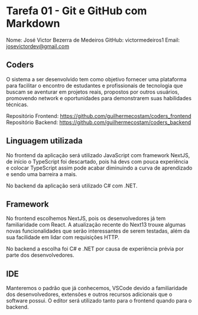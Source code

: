# Tarefa 01 - Git e GitHub com Markdown

Nome: José Victor Bezerra de Medeiros
GitHub: victormedeiros1
Email: josevictordev@gmail.com

## Coders

O sistema a ser desenvolvido tem como objetivo fornecer uma plataforma para facilitar o encontro de estudantes e profissionais de tecnologia que buscam se aventurar em projetos reais, propostos por outros usuários, promovendo network e oportunidades para demonstrarem suas habilidades técnicas.

Repositório Frontend: https://github.com/guilhermecostam/coders_frontend
Repositório Backend: https://github.com/guilhermecostam/coders_backend

## Linguagem utilizada

No frontend da aplicação será utilizado JavaScript com framework NextJS, de início o TypeScript foi descartado, pois há devs com pouca experiência e colocar TypeScript assim pode acabar diminuindo a curva de aprendizado e sendo uma barreira a mais.

No backend da aplicação será utilizado C# com .NET.

## Framework

No frontend escolhemos NextJS, pois os desenvolvedores já tem familiaridade com React. A atualização recente do Next13 trouxe algumas novas funcionalidades que serão interessantes de serem testadas, além da sua facilidade em lidar com requisições HTTP.

No backend a escolha foi C# e .NET por causa de experiência prévia por parte dos desenvolvedores.

## IDE

Manteremos o padrão que já conhecemos, VSCode devido a familiaridade dos desenvolvedores, extensões e outros recursos adicionais que o software possui. O editor será utilizado tanto para o frontend quando para o backend.
